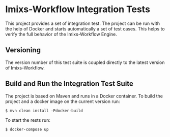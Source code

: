 # Imixs-Workflow Integration Tests


This project provides a set of integration test. The project can be run with the help of Docker and starts automatically a set of test cases. This helps to verify the full behavior of the Imixs-Workflow Engine.

## Versioning

The version number of this test suite is coupled directly to the latest version of Imixs-Workflow.


## Build and Run the Integration Test Suite

The project is based on Maven and runs in a Docker container. To build the project and a docker image on the current version run:

	$ mvn clean install -Pdocker-build
 
To start the rests run:

	$ docker-compose up